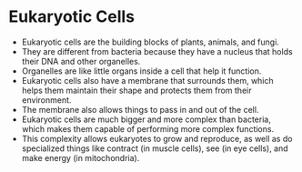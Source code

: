 # Eukaryotic Cells

* Eukaryotic cells are the building blocks of plants, animals, and fungi.
* They are different from bacteria because they have a nucleus that holds their DNA and other organelles.
* Organelles are like little organs inside a cell that help it function.
* Eukaryotic cells also have a membrane that surrounds them, which helps them maintain their shape and protects them from their environment.
* The membrane also allows things to pass in and out of the cell.
* Eukaryotic cells are much bigger and more complex than bacteria, which makes them capable of performing more complex functions.
* This complexity allows eukaryotes to grow and reproduce, as well as do specialized things like contract (in muscle cells), see (in eye cells), and make energy (in mitochondria).
